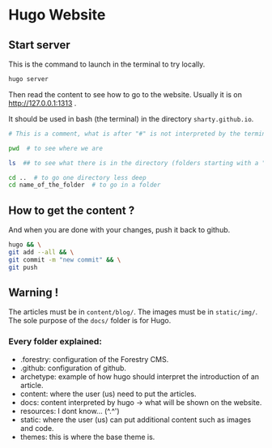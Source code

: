 # Hugo Website

## Start server

This is the command to launch in the terminal to try locally.
```bash
hugo server
```
Then read the content to see how to go to the website. Usually it is on http://127.0.0.1:1313 .

It should be used in bash (the terminal) in the directory `sharty.github.io`.
```bash
# This is a comment, what is after "#" is not interpreted by the terminal

pwd  # to see where we are

ls  ## to see what there is in the directory (folders starting with a "." are invisible)

cd ..  # to go one directory less deep
cd name_of_the_folder  # to go in a folder
```


## How to get the content ?

And when you are done with your changes, push it back to github.
```bash
hugo && \
git add --all && \
git commit -m "new commit" && \
git push
```


## Warning !

The articles must be in `content/blog/`.
The images must be in `static/img/`.
The sole purpose of the `docs/` folder is for Hugo.

### Every folder explained:

 - .forestry: configuration of the Forestry CMS.
 - .github: configuration of github.
 - archetype: example of how hugo should interpret the introduction of an article.
 - content: where the user (us) need to put the articles.
 - docs: content interpreted by hugo -> what will be shown on the website.
 - resources: I dont know... (^.^')
 - static: where the user (us) can put additional content such as images and code.
 - themes: this is where the base theme is.
